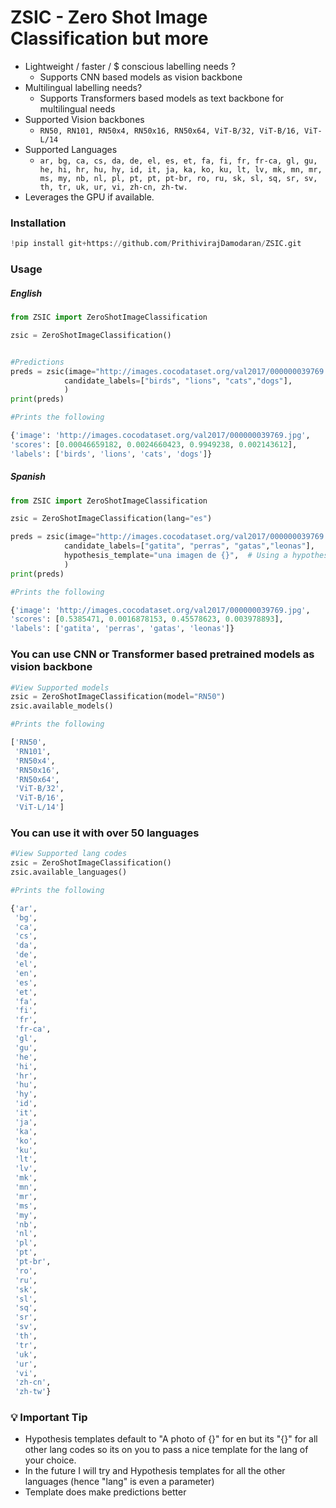 # ZSIC - Zero Shot Image Classification but more

* Lightweight / faster / $ conscious labelling needs ?
    * Supports CNN based models as vision backbone
* Multilingual labelling needs?
    * Supports Transformers based models as text backbone for multilingual needs
* Supported Vision backbones
    *  ```RN50, RN101, RN50x4, RN50x16, RN50x64, ViT-B/32, ViT-B/16, ViT-L/14```
* Supported Languages
    * ```ar, bg, ca, cs, da, de, el, es, et, fa, fi, fr, fr-ca, gl, gu, he, hi, hr, hu, hy, id, it, ja, ka, ko, ku, lt, lv, mk, mn, mr, ms, my, nb, nl, pl, pt, pt, pt-br, ro, ru, sk, sl, sq, sr, sv, th, tr, uk, ur, vi, zh-cn, zh-tw.```
 * Leverages the GPU if available.


### Installation
```python
!pip install git+https://github.com/PrithivirajDamodaran/ZSIC.git
```

### Usage

##### English
```python
from ZSIC import ZeroShotImageClassification

zsic = ZeroShotImageClassification()


#Predictions
preds = zsic(image="http://images.cocodataset.org/val2017/000000039769.jpg",
            candidate_labels=["birds", "lions", "cats","dogs"], 
            )
print(preds)

#Prints the following

{'image': 'http://images.cocodataset.org/val2017/000000039769.jpg', 
'scores': [0.00046659182, 0.0024660423, 0.9949238, 0.002143612], 
'labels': ['birds', 'lions', 'cats', 'dogs']}
```

##### Spanish

```python
from ZSIC import ZeroShotImageClassification

zsic = ZeroShotImageClassification(lang="es")

preds = zsic(image="http://images.cocodataset.org/val2017/000000039769.jpg",
            candidate_labels=["gatita", "perras", "gatas","leonas"],
            hypothesis_template="una imagen de {}",  # Using a hypothesis_template makes the scores more robust
            )
print(preds)

#Prints the following

{'image': 'http://images.cocodataset.org/val2017/000000039769.jpg', 
'scores': [0.5385471, 0.0016878153, 0.45578623, 0.003978893], 
'labels': ['gatita', 'perras', 'gatas', 'leonas']}
```

### You can use CNN or Transformer based pretrained models as vision backbone
```python
#View Supported models
zsic = ZeroShotImageClassification(model="RN50")
zsic.available_models()

#Prints the following

['RN50',
 'RN101',
 'RN50x4',
 'RN50x16',
 'RN50x64',
 'ViT-B/32',
 'ViT-B/16',
 'ViT-L/14']
```

### You can use it with over 50 languages
```python
#View Supported lang codes
zsic = ZeroShotImageClassification()
zsic.available_languages()

#Prints the following

{'ar',
 'bg',
 'ca',
 'cs',
 'da',
 'de',
 'el',
 'en',
 'es',
 'et',
 'fa',
 'fi',
 'fr',
 'fr-ca',
 'gl',
 'gu',
 'he',
 'hi',
 'hr',
 'hu',
 'hy',
 'id',
 'it',
 'ja',
 'ka',
 'ko',
 'ku',
 'lt',
 'lv',
 'mk',
 'mn',
 'mr',
 'ms',
 'my',
 'nb',
 'nl',
 'pl',
 'pt',
 'pt-br',
 'ro',
 'ru',
 'sk',
 'sl',
 'sq',
 'sr',
 'sv',
 'th',
 'tr',
 'uk',
 'ur',
 'vi',
 'zh-cn',
 'zh-tw'}
 ```
### 💡 Important Tip

* Hypothesis templates default to "A photo of {}" for en but its "{}" for all other lang codes so its on you to pass a nice template for the lang of your choice.
* In the future I will try and Hypothesis templates for all the other languages (hence "lang" is even a parameter)
* Template does make predictions better



